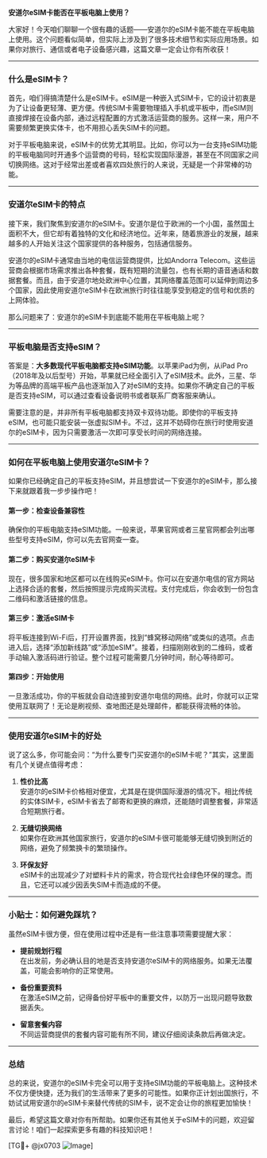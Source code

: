 **安道尔eSIM卡能否在平板电脑上使用？**

大家好！今天咱们聊聊一个很有趣的话题——安道尔的eSIM卡能不能在平板电脑上使用。这个问题看似简单，但实际上涉及到了很多技术细节和实际应用场景。如果你对旅行、通信或者电子设备感兴趣，这篇文章一定会让你有所收获！

---

### 什么是eSIM卡？

首先，咱们得搞清楚什么是eSIM卡。eSIM是一种嵌入式SIM卡，它的设计初衷是为了让设备更轻薄、更方便。传统SIM卡需要物理插入手机或平板中，而eSIM则直接焊接在设备内部，通过远程配置的方式激活运营商的服务。这样一来，用户不需要频繁更换实体卡，也不用担心丢失SIM卡的问题。

对于平板电脑来说，eSIM卡的优势尤其明显。比如，你可以为一台支持eSIM功能的平板电脑同时开通多个运营商的号码，轻松实现国际漫游，甚至在不同国家之间切换网络。这对于经常出差或者喜欢四处旅行的人来说，无疑是一个非常棒的功能。

---

### 安道尔eSIM卡的特点

接下来，我们聚焦到安道尔的eSIM卡。安道尔是位于欧洲的一个小国，虽然国土面积不大，但它却有着独特的文化和经济地位。近年来，随着旅游业的发展，越来越多的人开始关注这个国家提供的各种服务，包括通信服务。

安道尔的eSIM卡通常由当地的电信运营商提供，比如Andorra Telecom。这些运营商会根据市场需求推出各种套餐，既有短期的流量包，也有长期的语音通话和数据套餐。而且，由于安道尔地处欧洲中心位置，其网络覆盖范围可以延伸到周边多个国家，因此使用安道尔eSIM卡在欧洲旅行时往往能享受到稳定的信号和优质的上网体验。

那么问题来了：安道尔的eSIM卡到底能不能用在平板电脑上呢？

---

### 平板电脑是否支持eSIM？

答案是：**大多数现代平板电脑都支持eSIM功能**。以苹果iPad为例，从iPad Pro（2018年及以后型号）开始，苹果就已经全面引入了eSIM技术。此外，三星、华为等品牌的高端平板产品也逐渐加入了对eSIM的支持。如果你不确定自己的平板是否支持eSIM，可以通过查看设备说明书或者联系厂商客服来确认。

需要注意的是，并非所有平板电脑都支持双卡双待功能。即使你的平板支持eSIM，也可能只能安装一张虚拟SIM卡。不过，这并不妨碍你在旅行时使用安道尔的eSIM卡，因为只需要激活一次即可享受长时间的网络连接。

---

### 如何在平板电脑上使用安道尔eSIM卡？

如果你已经确定自己的平板支持eSIM，并且想尝试一下安道尔的eSIM卡，那么接下来就跟着我一步步操作吧！

#### 第一步：检查设备兼容性
确保你的平板电脑支持eSIM功能。一般来说，苹果官网或者三星官网都会列出哪些型号支持eSIM，你可以先去官网查一查。

#### 第二步：购买安道尔eSIM卡
现在，很多国家和地区都可以在线购买eSIM卡。你可以在安道尔电信的官方网站上选择合适的套餐，然后按照提示完成购买流程。支付完成后，你会收到一份包含二维码和激活链接的信息。

#### 第三步：激活eSIM卡
将平板连接到Wi-Fi后，打开设置界面，找到“蜂窝移动网络”或类似的选项。点击进入后，选择“添加新线路”或“添加eSIM”。接着，扫描刚刚收到的二维码，或者手动输入激活码进行验证。整个过程可能需要几分钟时间，耐心等待即可。

#### 第四步：开始使用
一旦激活成功，你的平板就会自动连接到安道尔电信的网络。此时，你就可以正常使用互联网了！无论是刷视频、查地图还是处理邮件，都能获得流畅的体验。

---

### 使用安道尔eSIM卡的好处

说了这么多，你可能会问：“为什么要专门买安道尔的eSIM卡呢？”其实，这里面有几个关键点值得考虑：

1. **性价比高**  
   安道尔的eSIM卡价格相对便宜，尤其是在提供国际漫游的情况下。相比传统的实体SIM卡，eSIM卡省去了邮寄和更换的麻烦，还能随时调整套餐，非常适合短期旅行者。

2. **无缝切换网络**  
   如果你在欧洲其他国家旅行，安道尔的eSIM卡很可能能够无缝切换到附近的网络，避免了频繁换卡的繁琐操作。

3. **环保友好**  
   eSIM卡的出现减少了对塑料卡片的需求，符合现代社会绿色环保的理念。而且，它还可以减少因丢失SIM卡而造成的不便。

---

### 小贴士：如何避免踩坑？

虽然eSIM卡很方便，但在使用过程中还是有一些注意事项需要提醒大家：

- **提前规划行程**  
  在出发前，务必确认目的地是否支持安道尔eSIM卡的网络服务。如果无法覆盖，可能会影响你的正常使用。

- **备份重要资料**  
  在激活eSIM之前，记得备份好平板中的重要文件，以防万一出现问题导致数据丢失。

- **留意套餐内容**  
  不同运营商提供的套餐内容可能有所不同，建议仔细阅读条款后再做决定。

---

### 总结

总的来说，安道尔的eSIM卡完全可以用于支持eSIM功能的平板电脑上。这种技术不仅方便快捷，还为我们的生活带来了更多的可能性。如果你正计划出国旅行，不妨试试用安道尔的eSIM卡来替代传统的SIM卡，说不定会让你的旅程更加愉快！

最后，希望这篇文章对你有所帮助。如果你还有其他关于eSIM卡的问题，欢迎留言讨论！咱们一起探索更多有趣的科技知识吧！

[TG💪+ @jx0703 ![Image](https://github.com/user-attachments/assets/dbca1d08-cadb-493c-b0ec-ad6f7a83f270)]